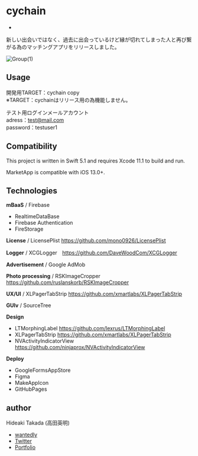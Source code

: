 # cychain
 -
 新しい出会いではなく、過去に出会っているけど縁が切れてしまった人と再び繋がる為のマッチングアプリをリリースしました。

![Group(1)](https://user-images.githubusercontent.com/56917581/75443708-547a5280-59a5-11ea-9abd-8e2095d6159c.png)


## Usage
開発用TARGET：cychain copy  
※TARGET：cychainはリリース用の為機能しません。  

テスト用ログインメールアカウント  
adress：test@mail.com  
password：testuser1  

## Compatibility

This project is written in Swift 5.1 and requires Xcode 11.1 to build and run.

MarketApp is compatible with iOS 13.0+.


## Technologies

**mBaaS** / Firebase
- RealtimeDataBase
- Firebase Authentication
- FireStorage

**License** / 
LicensePlist https://github.com/mono0926/LicensePlist

**Logger** / 
XCGLogger　https://github.com/DaveWoodCom/XCGLogger

**Advertisement** / Google AdMob

**Photo processing** / 
RSKImageCropper https://github.com/ruslanskorb/RSKImageCropper

**UX/UI** / XLPagerTabStrip https://github.com/xmartlabs/XLPagerTabStrip

**GUIv** / SourceTree


**Design**
- LTMorphingLabel  https://github.com/lexrus/LTMorphingLabel
- XLPagerTabStrip https://github.com/xmartlabs/XLPagerTabStrip
- NVActivityIndicatorView https://github.com/ninjaprox/NVActivityIndicatorView

**Deploy**
- GoogleFormsAppStore
- Figma
- MakeAppIcon
- GitHubPages



## author
Hideaki Takada (高田英明)
- [wantedly](https://www.wantedly.com/user/profile/edit)
- [Twitter](https://twitter.com/HideakiTakada/)
- [Portfolio](https://takadahideaki.github.io/Portfolio.github.io/)

